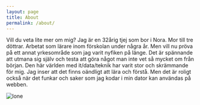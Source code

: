 ```yaml
---
layout: page
title: About
permalink: /about/
---
```


Vill du veta lite mer om mig? Jag är en 32årig tjej som bor i Nora. Mor till tre döttrar. Arbetat som lärare inom förskolan under några år. Men vill nu pröva på ett annat yrkesområde som jag varit nyfiken på länge. Det är spännande att utmana sig själv och testa att göra något man inte vet så mycket om från början. Den här världen med it/data/teknik har varit stor och skrämmande för mig. Jag inser att det finns oändligt att lära och förstå. Men det är roligt också när det funkar och saker som jag kodar i min dator kan användas på webben.

![lone](http://onlylonely1986.github.io/assets/avatar.jpg)
